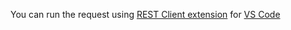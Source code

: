 You can run the request using [REST Client extension](https://marketplace.visualstudio.com/items?itemName=humao.rest-client) for [VS Code](https://code.visualstudio.com/)
